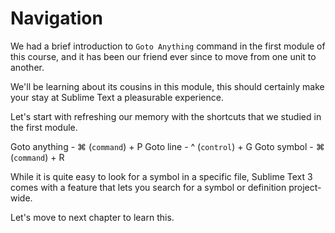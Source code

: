 Navigation
===========

We had a brief introduction to `Goto Anything` command in the first module of
this course, and it has been our friend ever since to move from one unit to 
another.

We'll be learning about its cousins in this module, this should certainly make
your stay at Sublime Text a pleasurable experience.

Let's start with refreshing our memory with the shortcuts that we studied in
the first module.

Goto anything - ⌘ (`command`) + P
Goto line - ^ (`control`) + G
Goto symbol - ⌘ (`command`) + R

While it is quite easy to look for a symbol in a specific file, Sublime Text 3
comes with a feature that lets you search for a symbol or definition project-
wide.

Let's move to next chapter to learn this.
